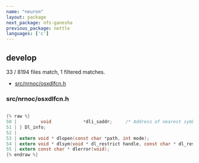```yaml
---
name: "neuron"
layout: package
next_package: nfs-ganesha
previous_package: nettle
languages: ['c']
---
```

## develop
33 / 8194 files match, 1 filtered matches.

 - [src/nrnoc/osxdlfcn.h](#srcnrnocosxdlfcnh)

### src/nrnoc/osxdlfcn.h

```c

{% raw %}
50 |         void            *dli_saddr;     /* Address of nearest symbol */
51 | } Dl_info;
52 | 
53 | extern void * dlopen(const char *path, int mode);
54 | extern void * dlsym(void * dl_restrict handle, const char * dl_restrict symbol);
55 | extern const char * dlerror(void);
{% endraw %}

```